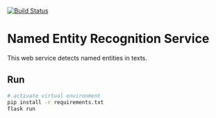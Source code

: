 [![Build Status](https://travis-ci.org/openbert/nlp.svg?branch=master)](https://travis-ci.org/openbert/nlp)

# Named Entity Recognition Service

This web service detects named entities in texts.

## Run

```bash
# activate virtual environment
pip install -r requirements.txt
flask run
```
